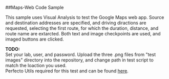 ##Maps-Web Code Sample

This sample uses Visual Analysis to test the Google Maps web app. Source and destination addresses are specified,
and driving diractions are requested, selecting the first route, for which the duration, distance, and route name are extarcted.
Both text and image checkpoints are used, and imaged buttons are clicked.

**TODO:** <br/>
Set your lab, user, and password.
Upload the three .png files from "test images" directory into the repository, and change path in test script to match the loaction you used.
<br/>Perfecto Utils required for this test and can be found [here](https://github.com/PerfectoCode/Templates/tree/master/Utils).
